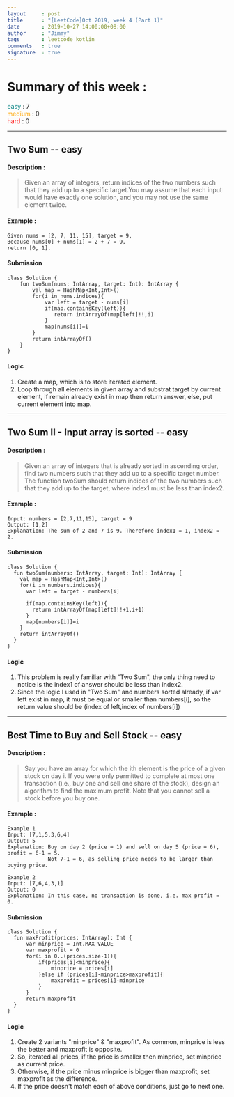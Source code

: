 ```yaml
---
layout     : post
title      : "[LeetCode]Oct 2019, week 4 (Part 1)"
date       : 2019-10-27 14:00:00+08:00
author     : "Jimmy"
tags       : leetcode kotlin
comments   : true
signature  : true
---
```

# Summary of this week :
<span style="color:teal">easy</span> : 7  
<span style="color:orange">medium</span> : 0  
<span style="color:red">hard</span> : 0  
<!-- more -->

---

## Two Sum -- easy
#### Description :  
>Given an array of integers, return indices of the two numbers such that they add up to a specific target.You may assume that each input would have exactly one solution, and you may not use the same element twice.  

#### Example :  

    Given nums = [2, 7, 11, 15], target = 9,
    Because nums[0] + nums[1] = 2 + 7 = 9,
    return [0, 1].

#### Submission

    class Solution {
        fun twoSum(nums: IntArray, target: Int): IntArray {
            val map = HashMap<Int,Int>()
            for(i in nums.indices){
                var left = target - nums[i]
                if(map.containsKey(left)){
                   return intArrayOf(map[left]!!,i)
                }
                map[nums[i]]=i
            }
            return intArrayOf()
        }
    }

#### Logic
1. Create a map, which is to store iterated element.
2. Loop through all elements in given array and substrat target by current element, if remain already exist in map then return answer, else, put current element into map.

---

## Two Sum II - Input array is sorted -- easy
#### Description :  
>Given an array of integers that is already sorted in ascending order, find two numbers such that they add up to a specific target number.
>The function twoSum should return indices of the two numbers such that they add up to the target, where index1 must be less than index2.  

#### Example :  

    Input: numbers = [2,7,11,15], target = 9
    Output: [1,2]
    Explanation: The sum of 2 and 7 is 9. Therefore index1 = 1, index2 = 2.

#### Submission

    class Solution {
      fun twoSum(numbers: IntArray, target: Int): IntArray {
        val map = HashMap<Int,Int>()
        for(i in numbers.indices){
          var left = target - numbers[i]

          if(map.containsKey(left)){
            return intArrayOf(map[left]!!+1,i+1)
          }
          map[numbers[i]]=i
        }
        return intArrayOf()
      }
    }

#### Logic
1. This problem is really familiar with "Two Sum", the only thing need to notice is the index1 of answer should be less than index2.
2. Since the logic I used in "Two Sum" and numbers sorted already, if var left exist in map, it must be equal or smaller than numbers[i], so the return value should be (index of left,index of numbers[i])

---

## Best Time to Buy and Sell Stock -- easy
#### Description :  
>Say you have an array for which the ith element is the price of a given stock on day i.
>If you were only permitted to complete at most one transaction (i.e., buy one and sell one share of the stock), design an algorithm to find the maximum profit.
>Note that you cannot sell a stock before you buy one.

#### Example :  

    Example 1
    Input: [7,1,5,3,6,4]
    Output: 5
    Explanation: Buy on day 2 (price = 1) and sell on day 5 (price = 6), profit = 6-1 = 5.
                 Not 7-1 = 6, as selling price needs to be larger than buying price.

    Example 2
    Input: [7,6,4,3,1]
    Output: 0
    Explanation: In this case, no transaction is done, i.e. max profit = 0.

#### Submission

    class Solution {
      fun maxProfit(prices: IntArray): Int {
          var minprice = Int.MAX_VALUE
          var maxprofit = 0
          for(i in 0..(prices.size-1)){
              if(prices[i]<minprice){
                  minprice = prices[i]
              }else if (prices[i]-minprice>maxprofit){
                  maxprofit = prices[i]-minprice
              }
          }
          return maxprofit
      }
    }

#### Logic
1. Create 2 variants "minprice" & "maxprofit". As common, minprice is less the better and maxprofit is opposite.
2. So, iterated all prices, if the price is smaller then minprice, set minprice as current price.
3. Otherwise, if the price minus minprice is bigger than maxprofit, set maxprofit as the difference.
4. If the price doesn't match each of above conditions, just go to next one.
